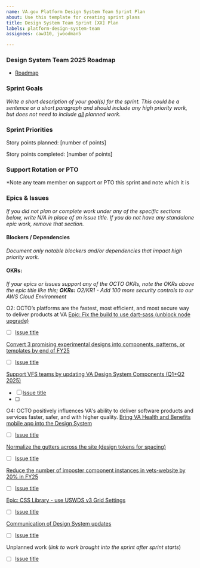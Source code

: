 ```yaml
---
name: VA.gov Platform Design System Team Sprint Plan
about: Use this template for creating sprint plans
title: Design System Team Sprint [XX] Plan
labels: platform-design-system-team
assignees: caw310, jwoodman5

---
```


### Design System Team 2025 Roadmap

* [Roadmap](https://vfs.atlassian.net/wiki/x/BwCS3w?atlOrigin=eyJpIjoiOGMyNDlmNTNjMDg5NDE0ZGFkNWQ5YmNhYTVkMWNkMGYiLCJwIjoiYyJ9p)

### Sprint Goals


_Write a short description of your goal(s) for the sprint. This could be a sentence or a short paragraph and should include any high priority work, but does not need to include <span style="text-decoration:underline;">all</span> planned work._


### Sprint Priorities

Story points planned: [number of points]

Story points completed: [number of points]

###  Support Rotation or PTO
*Note any team member on support or PTO this sprint and note which it is

### Epics & Issues</span>

*If you did not plan or complete work under any of the specific sections below, write *N/A* in place of an issue title. If you do not have any standalone epic work, remove that section.*

#### Blockers / Dependencies
*Document only notable blockers and/or dependencies that impact high priority work.*

#### OKRs:
*If your epics or issues support any of the OCTO OKRs, note the OKRs above the epic title like this; **OKRs:** O2/KR1 - Add 100 more security controls to our AWS Cloud Environment*

O2: OCTO’s platforms are the fastest, most efficient, and most secure way to deliver products at VA
[Epic: Fix the build to use dart-sass (unblock node upgrade)](https://github.com/department-of-veterans-affairs/va.gov-team/issues/72830 "https://github.com/department-of-veterans-affairs/va.gov-team/issues/72830")
- [ ] [Issue title](link)
    

[Convert 3 promising experimental designs into components, patterns, or templates by end of FY25](https://github.com/department-of-veterans-affairs/va.gov-team/issues/103929 "https://github.com/department-of-veterans-affairs/va.gov-team/issues/103929")
- [ ] [Issue title](link)


[Support VFS teams by updating VA Design System Components (Q1+Q2 2025)](https://github.com/department-of-veterans-affairs/va.gov-team/issues/97905 "https://github.com/department-of-veterans-affairs/va.gov-team/issues/97905")
- [ ] [Issue title](link)
- [ ] 

O4: OCTO positively influences VA's ability to deliver software products and services faster, safer, and with higher quality.
[Bring VA Health and Benefits mobile app into the Design System](https://github.com/department-of-veterans-affairs/va.gov-team/issues/74960 "https://github.com/department-of-veterans-affairs/va.gov-team/issues/74960")
- [ ] [Issue title](link)

[Normalize the gutters across the site (design tokens for spacing)](https://github.com/department-of-veterans-affairs/va.gov-team/issues/93887 "https://github.com/department-of-veterans-affairs/va.gov-team/issues/93887")

- [ ] [Issue title](link)

[Reduce the number of imposter component instances in vets-website by 20% in FY25](https://github.com/department-of-veterans-affairs/va.gov-team/issues/99341 "https://github.com/department-of-veterans-affairs/va.gov-team/issues/99341")

- [ ] [Issue title](link)

[Epic: CSS Library - use USWDS v3 Grid Settings](https://github.com/department-of-veterans-affairs/va.gov-team/issues/99388 "https://github.com/department-of-veterans-affairs/va.gov-team/issues/99388")
- [ ] [Issue title](link)

[Communication of Design System updates](https://github.com/department-of-veterans-affairs/va.gov-team/issues/98313 "https://github.com/department-of-veterans-affairs/va.gov-team/issues/98313")
- [ ] [Issue title](link) 


Unplanned work (*link to work brought into the sprint after sprint starts*) 

- [ ] [Issue title](link)
